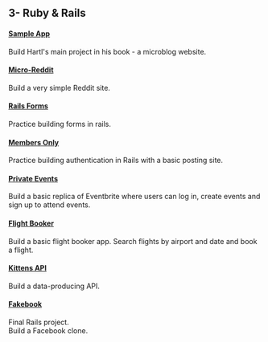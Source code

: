 ## 3- Ruby & Rails

#### [Sample App](https://github.com/florianmainguy/theodinproject/tree/master/rails/sample_app)
Build Hartl's main project in his book - a microblog website.

#### [Micro-Reddit](https://github.com/florianmainguy/theodinproject/tree/master/rails/micro-reddit)
Build a very simple Reddit site.

#### [Rails Forms](https://github.com/florianmainguy/theodinproject/tree/master/rails/re-former)
Practice building forms in rails.

#### [Members Only](https://github.com/florianmainguy/theodinproject/tree/master/rails/members-only)
Practice building authentication in Rails with a basic posting site.

#### [Private Events](https://github.com/florianmainguy/theodinproject/tree/master/rails/private-events)
Build a basic replica of Eventbrite where users can log in, create events and sign up to attend events.

#### [Flight Booker](https://github.com/florianmainguy/theodinproject/tree/master/rails/flight-booker)
Build a basic flight booker app. Search flights by airport and date and book a flight.

#### [Kittens API](https://github.com/florianmainguy/theodinproject/tree/master/rails/odin-kittens)
Build a data-producing API.

#### [Fakebook](https://github.com/florianmainguy/theodinproject/tree/master/rails/fakebook_app)
Final Rails project.<br/>
Build a Facebook clone.
